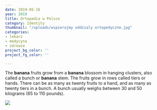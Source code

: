 ```yaml
---
date: 2019-05-16
year: 2019
title: Ortopedia w Polsce
category: Identity
thumbnail: "/uploads/wspierajmy oddzialy ortopedyczne.jpg"
categories:
- lekarz
- medycyna
- zdrowie
project_bg_color: ''
project_fg_color: ''

---
```

The **banana** fruits grow from a **banana** blossom in hanging clusters, also called a bunch or **banana** stem. The fruits grow in rows called tiers or hands. There can be as many as twenty fruits to a hand, and as many as twenty tiers in a bunch. A bunch usually weighs between 30 and 50 kilograms (65 to 110 pounds).

![](/uploads/mike-dorner-173502-unsplash.jpg)